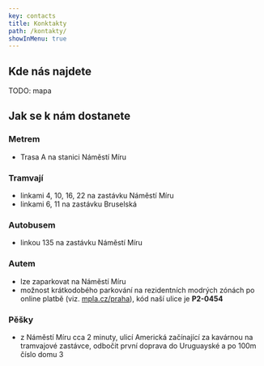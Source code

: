 ```yaml
---
key: contacts
title: Konktakty
path: /kontakty/
showInMenu: true
---
```

## Kde nás najdete

TODO: mapa

## Jak se k nám dostanete
### Metrem
* Trasa A na stanici Náměstí Míru

### Tramvají
* linkami 4, 10, 16, 22 na zastávku Náměstí Míru
* linkami 6, 11 na zastávku Bruselská

### Autobusem
* linkou 135 na zastávku Náměstí Míru

### Autem
* lze zaparkovat na Náměstí Míru
* možnost krátkodobého parkování na rezidentních modrých zónách po online platbě (viz. [mpla.cz/praha](http://mpla.cz/praha)), kód naší ulice je **P2-0454**

### Pěšky
* z Náměstí Míru cca 2 minuty, ulicí Americká začínající za kavárnou na tramvajové zastávce, odbočit první doprava do Uruguayské a po 100m číslo domu 3
